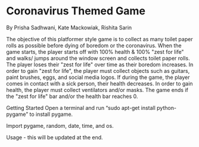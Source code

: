 # Coronavirus Themed Game
By Prisha Sadhwani, Kate Mackowiak, Rishita Sarin

The objective of this platformer style game is to collect as many toilet paper rolls as possible before dying of boredom or the coronavirus. 
When the game starts, the player starts off with 100% health & 100% "zest for life" and walks/ jumps around the window screen and collects toilet paper rolls. The player loses their "zest for life" over time as their boredom increases. In order to gain "zest for life", the player must collect objects such as guitars, paint brushes, eggs, and social media logos. If during the game, the player comes in contact with a sick person, their health decreases. In order to gain health, the player must collect ventilators and/or masks. The game ends if the "zest for life" bar and/or the health bar reaches 0. 

Getting Started
Open a terminal and run “sudo apt-get install python-pygame” to install pygame.

Import pygame, random, date, time, and os.

Usage - this will be updated at the end.
 
